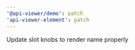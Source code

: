 ```yaml
---
'@api-viewer/demo': patch
'api-viewer-element': patch
---
```


Update slot knobs to render name properly
